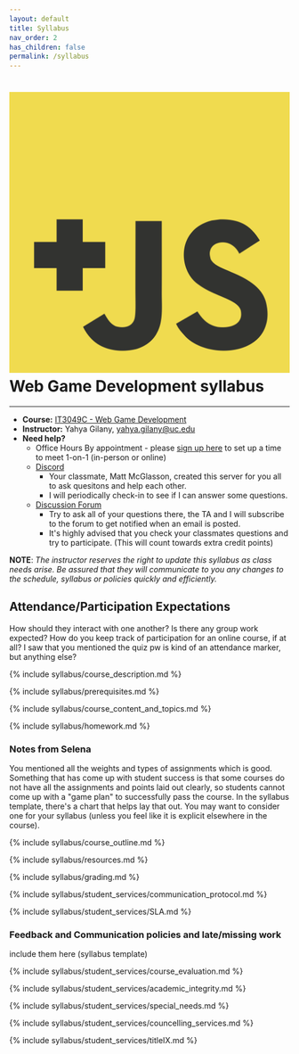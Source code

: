 ```yaml
---
layout: default
title: Syllabus
nav_order: 2
has_children: false
permalink: /syllabus
---
```


# <img src="assets/images/logo.svg" alt="class logo" class="logo"/> Web Game Development syllabus
*** ***

* **Course:** [IT3049C - Web Game Development](#)
* **Instructor:** Yahya Gilany, [yahya.gilany@uc.edu](mailto:yahya.gilany@uc.edu)
* **Need help?**
    * Office Hours By appointment - please [sign up here](https://outlook.office365.com/owa/calendar/OfficeHours@mailuc.onmicrosoft.com/bookings/) to set up a time to meet 1-on-1 (in-person or online)
    * [Discord](https://discord.gg/NGwFcbq)
        * Your classmate, Matt McGlasson, created this server for you all to ask quesitons and help each other.
        * I will periodically check-in to see if I can answer some questions.
    * [Discussion Forum](https://uc.instructure.com/courses/1256950/discussion_topics/4053031)
        * Try to ask all of your questions there, the TA and I will subscribe to the forum to get notified when an email is posted.
        * It's highly advised that you check your classmates questions and try to participate. (This will count towards extra credit points)

**NOTE**: *The instructor reserves the right to update this syllabus as class needs arise. Be assured that they will communicate to you any changes to the schedule, syllabus or policies quickly and efficiently.*

## Attendance/Participation Expectations
How should they interact with one another? Is there any group work expected? How do you keep track of participation for an online course, if at all? I saw that you mentioned the quiz pw is kind of an attendance marker, but anything else?

{% include syllabus/course_description.md %}

{% include syllabus/prerequisites.md %}

{% include syllabus/course_content_and_topics.md %}

{% include syllabus/homework.md %}

### Notes from Selena
You mentioned all the weights and types of assignments which is good. Something that has come up with student success is that some courses do not have all the assignments and points laid out clearly, so students cannot come up with a "game plan" to successfully pass the course. In the syllabus template, there's a chart that helps lay that out. You may want to consider one for your syllabus (unless you feel like it is explicit elsewhere in the course).

{% include syllabus/course_outline.md %}

{% include syllabus/resources.md %}

{% include syllabus/grading.md %}

{% include syllabus/student_services/communication_protocol.md %}

{% include syllabus/student_services/SLA.md %}

### Feedback and Communication policies and late/missing work
include them here (syllabus template)

{% include syllabus/student_services/course_evaluation.md %}

{% include syllabus/student_services/academic_integrity.md %}

{% include syllabus/student_services/special_needs.md %}

{% include syllabus/student_services/councelling_services.md %}

{% include syllabus/student_services/titleIX.md %}